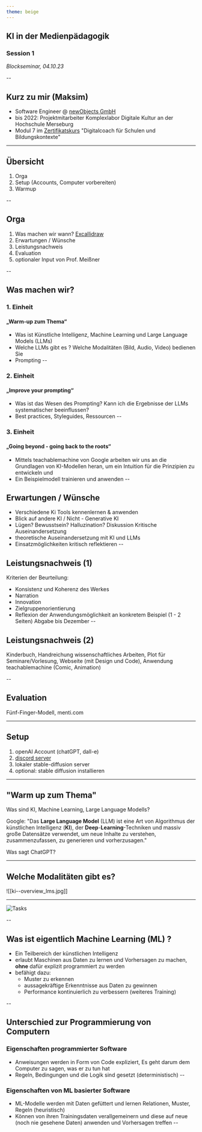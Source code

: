 ```yaml
---
theme: beige
---
```



## KI in der Medienpädagogik 
<!-- slide bg="[[ki--tetris-merseburg.jpeg]]" data-background-opacity="0.2" -->
### Session 1
_Blockseminar, 04.10.23_

--
## Kurz zu mir (Maksim)

- Software Engineer @ [newObjects GmbH](https://new-objects.com)
- bis 2022: Projektmitarbeiter Komplexlabor Digitale Kultur an der Hochschule Merseburg
- Modul 7 im [Zertifikatskurs](https://www.hs-merseburg.de/hochschule/information/weiterbildungsangebote/highlights/zertifikatskurs-digitalcoach-fuer-schulen-und-weitere-bildungskontexte/) "Digitalcoach für Schulen und Bildungskontexte"

---

## Übersicht

1. Orga
2. Setup (Accounts, Computer vorbereiten)
3. Warmup

--
## Orga

1. Was machen wir wann? [Excallidraw](https://pads.eigenbaukombinat.de/s/HjyP34oOX) 
2. Erwartungen / Wünsche
3. Leistungsnachweis
4. Evaluation
5. optionaler Input von Prof. Meißner

--
## Was machen wir?

### 1. Einheit
#### „Warm-up zum Thema“
- Was ist Künstliche Intelligenz, Machine Learning und Large Language Models (LLMs)
- Welche LLMs gibt es ? Welche Modalitäten (Bild, Audio, Video) bedienen Sie
- Prompting
--
### 2. Einheit
#### „Improve your prompting“
- Was ist das Wesen des Prompting? Kann ich die Ergebnisse der LLMs systematischer beeinflussen? 
- Best practices, Styleguides, Ressourcen
--
### 3. Einheit

#### „Going beyond - going back to the roots“

- Mittels teachablemachine von Google arbeiten wir uns an die Grundlagen von KI-Modellen heran, um ein Intuition für die Prinzipien zu entwickeln und
- Ein Beispielmodell trainieren und anwenden
--

## Erwartungen / Wünsche

- Verschiedene Ki Tools kennenlernen & anwenden
- Blick auf andere KI / Nicht - Generative KI
- Lügen? Bewusstsein? Halluzination? Diskussion Kritische Auseinandersetzung
- theoretische Auseinandersetzung mit KI und LLMs
- Einsatzmöglichkeiten kritisch reflektieren
--

## Leistungsnachweis (1)
Kriterien der Beurteilung:
- Konsistenz und Koherenz des Werkes
- Narration
- Innovation
- Zielgruppenorientierung
- Reflexion der Anwendungsmöglichkeit an konkretem Beispiel (1 - 2 Seiten)
Abgabe bis Dezember
--
## Leistungsnachweis (2)

Kinderbuch, Handreichung wissenschaftliches Arbeiten, Plot für Seminare/Vorlesung, Webseite (mit Design und Code), Anwendung teachablemachine (Comic, Animation)

--
## Evaluation
Fünf-Finger-Modell, menti.com


---
## Setup

1. openAI Account (chatGPT, dall-e)
2. [discord server](https://discord.gg/P2tvuJz2) 
3. lokaler stable-diffusion server
4. optional: stable diffusion installieren



---
## "Warm up zum Thema"

Was sind KI, Machine Learning, Large Language Modells?

Google: "Das **Large Language Model** (LLM) ist eine Art von Algorithmus der künstlichen Intelligenz (**KI**), der **Deep**-**Learning**-Techniken und massiv große Datensätze verwendet, um neue Inhalte zu verstehen, zusammenzufassen, zu generieren und vorherzusagen."

Was sagt ChatGPT?

---
## Welche Modalitäten gibt es?

![[ki--overview_lms.jpg]]

---

![Tasks](https://external-content.duckduckgo.com/iu/?u=https%3A%2F%2Fimgs.xkcd.com%2Fcomics%2Ftasks.png&f=1 "In the 60s, Marvin Minsky assigned a couple of undergrads to spend the summer programming a computer to use a camera to identify objects in a scene. He figured they'd have the problem solved by the end of the summer. Half a century later, we're still working on it.")

--
## Was ist eigentlich Machine Learning (ML) ?
- Ein Teilbereich der künstlichen Intelligenz
- erlaubt Maschinen aus Daten zu lernen und Vorhersagen zu machen, **ohne** dafür explizit programmiert zu werden
- befähigt dazu:
	- Muster zu erkennen
	- aussagekräftige Erkenntnisse aus Daten zu gewinnen
	- Performance kontinuierlich zu verbessern (weiteres Training)

--
## Unterschied zur Programmierung von Computern

### Eigenschaften programmierter Software
- Anweisungen werden in Form von Code expliziert, Es geht darum dem Computer zu sagen, was er zu tun hat
-  Regeln, Bedingungen und die Logik sind gesetzt (deterministisch)
--
### Eigenschaften von ML basierter Software
- ML-Modelle werden mit Daten gefüttert und lernen Relationen, Muster, Regeln (heuristisch)
- Können von ihren Trainingsdaten verallgemeinern und diese auf neue (noch nie gesehene Daten) anwenden und Vorhersagen treffen
--




